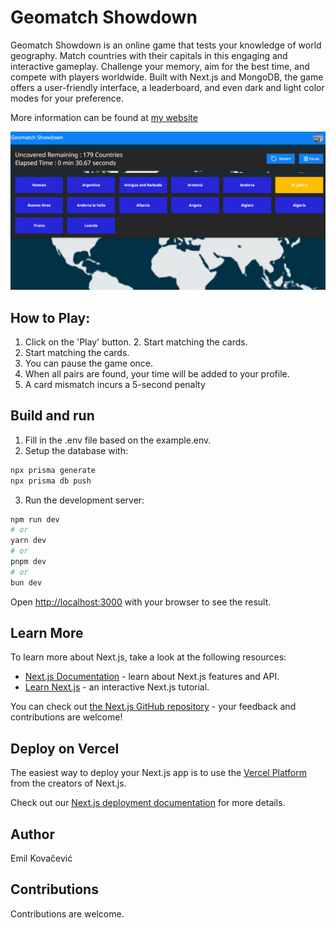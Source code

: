 # Geomatch Showdown 

Geomatch Showdown is an online game that tests your knowledge of world geography. Match countries with their capitals in this engaging and interactive gameplay. Challenge your memory, aim for the best time, and compete with players worldwide. Built with Next.js and MongoDB, the game offers a user-friendly interface, a leaderboard, and even dark and light color modes for your preference.

More information can be found at [my website](https://emilthedev.com/projects/geomatch-showdown)

![Geomatch cover](/geomatch-cover.png)

## How to Play:

1. Click on the 'Play' button. 2. Start matching the cards.
2. Start matching the cards.
3. You can pause the game once.
4. When all pairs are found, your time will be added to your profile.
5. A card mismatch incurs a 5-second penalty

## Build and run

1. Fill in the .env file based on the example.env.
2. Setup the database with:

```bash
npx prisma generate
npx prisma db push
```

3. Run the development server:

```bash
npm run dev
# or
yarn dev
# or
pnpm dev
# or
bun dev
```

Open [http://localhost:3000](http://localhost:3000) with your browser to see the result.


## Learn More

To learn more about Next.js, take a look at the following resources:

- [Next.js Documentation](https://nextjs.org/docs) - learn about Next.js features and API.
- [Learn Next.js](https://nextjs.org/learn) - an interactive Next.js tutorial.

You can check out [the Next.js GitHub repository](https://github.com/vercel/next.js/) - your feedback and contributions are welcome!

## Deploy on Vercel

The easiest way to deploy your Next.js app is to use the [Vercel Platform](https://vercel.com/new?utm_medium=default-template&filter=next.js&utm_source=create-next-app&utm_campaign=create-next-app-readme) from the creators of Next.js.

Check out our [Next.js deployment documentation](https://nextjs.org/docs/deployment) for more details.

## Author

Emil Kovačević

## Contributions

Contributions are welcome.
